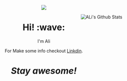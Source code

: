 <div align="center">

  <div>
   <p align="" height="500px">
  <a href="https://skillicons.dev">
    <img src="https://skillicons.dev/icons?i=C#,python,vite,css,discord,figma,github,html,nextjs,nodejs,ps,pychar,,vscode,redux,stackoverflow,tailwind,webpack,windows,vim,Vue,ts,react,js"/>
  </a>
</p>
  </div>


<img align="right" src="https://github-readme-stats.vercel.app/api?username=WINFOORD&include_all_commits=true&count_private=true&show_icons=true&line_height=20&title_color=7A7CDB&icon_color=2234AE&text_color=D3D3D0&bg_color=0,000000,130F40" alt="ALi's Github Stats">
<h1 align='center'> Hi! :wave:</h1>
<p align='center'>
I'm Ali
</p>
<p align='center'>For Make some info checkout <a href="https://www.linkedin.com/in/ali-alinejad-1b5827202/"><i class="bi bi-linkedin"></i>Linkdin</a>.</p>

<h1 align='center'><i>Stay awesome!</i></h1>
</div>
